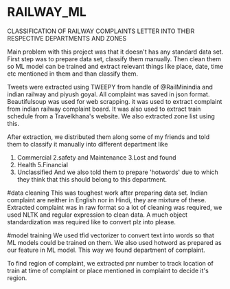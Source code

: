 # RAILWAY_ML
CLASSIFICATION OF RAILWAY COMPLAINTS LETTER INTO THEIR RESPECTIVE DEPARTMENTS AND ZONES

Main problem with this project was that it doesn't has any standard data set. First step was to prepare data set, classify them manually. Then clean them so ML model can be trained and extract relevant things like place, date, time etc mentioned in them and than classify them.

Tweets were extracted using TWEEPY from handle of @RailMinindia and indian railway and piyush goyal. All complaint was saved in json format. Beautifulsoup was used for web scrapping. it was used to extract complaint from indian railway complaint board. It was also used to extract train schedule from a Travelkhana's website. We also extracted zone list using this.


After extraction, we distributed them along some of my friends and told them to classify it manually into different department like
1. Commercial
2.safety and  Maintenance 
3.Lost and found
4. Health
5.Financial
6. Unclassified
And we also told them to prepare 'hotwords' due to which they think that this should belong to this department.

#data cleaning
This was toughest work after preparing data set. Indian complaint are neither in English nor in Hindi, they are mixture of these. Extracted complaint was in raw format so a lot of cleaning was required, we used NLTK and regular expression to clean data.
A much object standardization was required like to convert plz into please.


#model training
We used tfid vectorizer to convert text into words so that ML models could be trained on them. We also used hotword as prepared as our feature in ML model. This way we found department of complaint.

To find region of complaint, we extracted pnr number to track location of train at time of complaint or place mentioned in complaint to decide it's region.
